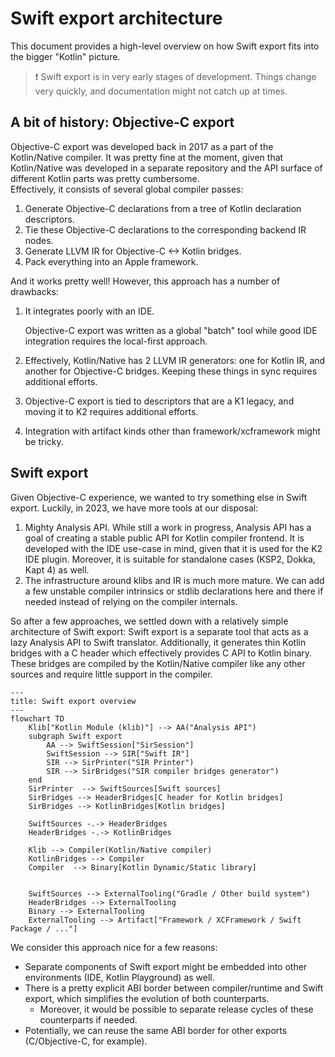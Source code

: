 # Swift export architecture

This document provides a high-level overview on how Swift export fits into the bigger "Kotlin" picture. 

> ❗️ Swift export is in very early stages of development.
> Things change very quickly, and documentation might not catch up at times.

## A bit of history: Objective-C export

Objective-C export was developed back in 2017 as a part of the Kotlin/Native compiler. It was pretty fine at the moment, given that
Kotlin/Native was developed in a separate repository and the API surface of different Kotlin parts was pretty cumbersome.  
Effectively, it consists of several global compiler passes:
1. Generate Objective-C declarations from a tree of Kotlin declaration descriptors.
2. Tie these Objective-C declarations to the corresponding backend IR nodes.
3. Generate LLVM IR for Objective-C <-> Kotlin bridges.
4. Pack everything into an Apple framework.

And it works pretty well! However, this approach has a number of drawbacks:
1. It integrates poorly with an IDE. 

    Objective-C export was written as a global "batch" tool while good IDE integration requires the local-first approach.
2. Effectively, Kotlin/Native has 2 LLVM IR generators: one for Kotlin IR, and another for Objective-C bridges. Keeping these things in sync
requires additional efforts.
3. Objective-C export is tied to descriptors that are a K1 legacy, and moving it to K2 requires additional efforts.
4. Integration with artifact kinds other than framework/xcframework might be tricky.

## Swift export

Given Objective-C experience, we wanted to try something else in Swift export. Luckily, in 2023, we have more tools at our disposal:
1. Mighty Analysis API. While still a work in progress, Analysis API has a goal of creating a stable public API for Kotlin compiler frontend.
It is developed with the IDE use-case in mind, given that it is used for the K2 IDE plugin. 
Moreover, it is suitable for standalone cases (KSP2, Dokka, Kapt 4) as well.
2. The infrastructure around klibs and IR is much more mature. We can add a few unstable compiler intrinsics or stdlib declarations here and 
there if needed instead of relying on the compiler internals.

So after a few approaches, we settled down with a relatively simple architecture of Swift export: Swift export is a separate tool that acts as a 
lazy Analysis API to Swift translator. Additionally, it generates thin Kotlin bridges with a C header which effectively provides C API to Kotlin
binary. These bridges are compiled by the Kotlin/Native compiler like any other sources and require little support in the compiler.

```mermaid
---
title: Swift export overview
---
flowchart TD
    Klib["Kotlin Module (klib)"] --> AA("Analysis API")
    subgraph Swift export
        AA --> SwiftSession["SirSession"]
        SwiftSession --> SIR["Swift IR"]
        SIR --> SirPrinter("SIR Printer")
        SIR --> SirBridges("SIR compiler bridges generator")
    end
    SirPrinter  --> SwiftSources[Swift sources]
    SirBridges --> HeaderBridges[C header for Kotlin bridges]
    SirBridges --> KotlinBridges[Kotlin bridges]

    SwiftSources -.-> HeaderBridges
    HeaderBridges -.-> KotlinBridges

    Klib --> Compiler(Kotlin/Native compiler)
    KotlinBridges --> Compiler
    Compiler  --> Binary[Kotlin Dynamic/Static library]
    
    
    SwiftSources --> ExternalTooling("Gradle / Other build system")
    HeaderBridges --> ExternalTooling
    Binary --> ExternalTooling
    ExternalTooling --> Artifact["Framework / XCFramework / Swift Package / ..."]

```

We consider this approach nice for a few reasons:
* Separate components of Swift export might be embedded into other environments (IDE, Kotlin Playground) as well.
* There is a pretty explicit ABI border between compiler/runtime and Swift export, which simplifies the evolution of both counterparts.
    * Moreover, it would be possible to separate release cycles of these counterparts if needed.
* Potentially, we can reuse the same ABI border for other exports (C/Objective-C, for example).